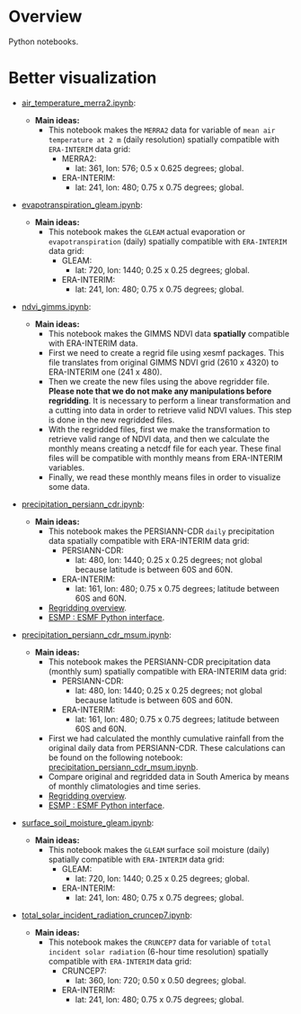 # Overview

Python notebooks.

# Better visualization

- [air_temperature_merra2.ipynb](https://nbviewer.jupyter.org/github/SandroAlex/phd/blob/master/notebooks/regrid_to_era_interim/air_temperature_merra2.ipynb?flush_cache=true):
    - **Main ideas:**
        - This notebook makes the `MERRA2` data for variable of `mean air temperature at 2 m` (daily resolution) spatially compatible with `ERA-INTERIM` data grid: 
            - MERRA2:
                - lat: 361, lon: 576; 0.5 x 0.625 degrees; global.
            - ERA-INTERIM: 
                - lat: 241, lon: 480; 0.75 x 0.75 degrees; global. 
    
- [evapotranspiration_gleam.ipynb](https://nbviewer.jupyter.org/github/SandroAlex/phd/blob/master/notebooks/regrid_to_era_interim/evapotranspiration_gleam.ipynb?flush_cache=true):
    - **Main ideas:**
        - This notebook makes the `GLEAM` actual evaporation or `evapotranspiration` (daily) spatially compatible with `ERA-INTERIM` data grid: 
            - GLEAM:
                - lat: 720, lon: 1440; 0.25 x 0.25 degrees; global.
            - ERA-INTERIM: 
                - lat: 241, lon: 480; 0.75 x 0.75 degrees; global. 

- [ndvi_gimms.ipynb](https://nbviewer.jupyter.org/github/SandroAlex/phd/blob/master/notebooks/regrid_to_era_interim/ndvi_gimms.ipynb?flush_cache=true):
    - **Main ideas:**
        - This notebook makes the GIMMS NDVI data **spatially** compatible with ERA-INTERIM data.
        - First we need to create a regrid file using xesmf packages. This file translates from original GIMMS NDVI grid (2610 x 4320) to ERA-INTERIM one (241 x 480).
        - Then we create the new files using the above regridder file. **Please note that we do not make any manipulations before regridding**. It is necessary to perform a linear transformation and a cutting into data in order to retrieve valid NDVI values. This step is done in the new regridded files.
        - With the regridded files, first we make the transformation to retrieve valid range of NDVI data, and then we calculate the monthly means creating a netcdf file for each year. These final files will be compatible with monthly means from ERA-INTERIM variables.  
        - Finally, we read these monthly means files in order to visualize some data.

- [precipitation_persiann_cdr.ipynb](https://nbviewer.jupyter.org/github/SandroAlex/phd/blob/master/notebooks/regrid_to_era_interim/precipitation_persiann_cdr.ipynb?flush_cache=true):
    - **Main ideas:**
        - This notebook makes the PERSIANN-CDR `daily` precipitation data spatially compatible with ERA-INTERIM data grid: 
            - PERSIANN-CDR:
                - lat: 480, lon: 1440; 0.25 x 0.25 degrees; not global because latitude is between 60S and 60N.
            - ERA-INTERIM: 
                - lat: 161, lon: 480; 0.75 x 0.75 degrees; latitude between 60S and 60N.     
        - [Regridding overview](https://climatedataguide.ucar.edu/climate-data-tools-and-analysis/regridding-overview).
        - [ESMP : ESMF Python interface](https://www.earthsystemcog.org/projects/esmp/).

- [precipitation_persiann_cdr_msum.ipynb](https://nbviewer.jupyter.org/github/SandroAlex/phd/blob/master/notebooks/regrid_to_era_interim/precipitation_persiann_cdr_msum.ipynb?flush_cache=true):
    - **Main ideas:**
        - This notebook makes the PERSIANN-CDR precipitation data (monthly sum) spatially compatible with ERA-INTERIM data grid: 
            - PERSIANN-CDR:
                - lat: 480, lon: 1440; 0.25 x 0.25 degrees; not global because latitude is between 60S and 60N.
            - ERA-INTERIM: 
                - lat: 161, lon: 480; 0.75 x 0.75 degrees; latitude between 60S and 60N. 
        - First we had calculated the monthly cumulative rainfall from the original daily data from PERSIANN-CDR. These calculations can be found on the following notebook: [precipitation_persiann_cdr_msum.ipynb](../single_variables/precipitation_persiann_cdr_msum.ipynb).
        - Compare original and regridded data in South America by means of monthly climatologies and time series.
        - [Regridding overview](https://climatedataguide.ucar.edu/climate-data-tools-and-analysis/regridding-overview).
        - [ESMP : ESMF Python interface](https://www.earthsystemcog.org/projects/esmp/).

- [surface_soil_moisture_gleam.ipynb](https://nbviewer.jupyter.org/github/SandroAlex/phd/blob/master/notebooks/regrid_to_era_interim/surface_soil_moisture_gleam.ipynb?flush_cache=true):
    - **Main ideas:**
        - This notebook makes the `GLEAM` surface soil moisture (daily) spatially compatible with `ERA-INTERIM` data grid: 
            - GLEAM:
                - lat: 720, lon: 1440; 0.25 x 0.25 degrees; global.
            - ERA-INTERIM: 
                - lat: 241, lon: 480; 0.75 x 0.75 degrees; global. 

- [total_solar_incident_radiation_cruncep7.ipynb](https://nbviewer.jupyter.org/github/SandroAlex/phd/blob/master/notebooks/regrid_to_era_interim/total_solar_incident_radiation_cruncep7.ipynb?flush_cache=true):
    - **Main ideas:**
        - This notebook makes the `CRUNCEP7` data for variable of `total incident solar radiation` (6-hour time resolution) spatially compatible with `ERA-INTERIM` data grid: 
            - CRUNCEP7:
                - lat: 360, lon: 720; 0.50 x 0.50 degrees; global.
            - ERA-INTERIM: 
                - lat: 241, lon: 480; 0.75 x 0.75 degrees; global. 
